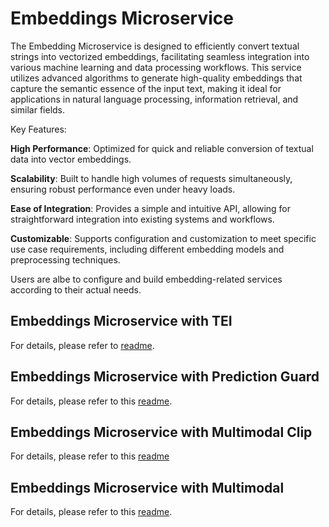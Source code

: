 # Embeddings Microservice

The Embedding Microservice is designed to efficiently convert textual strings into vectorized embeddings, facilitating seamless integration into various machine learning and data processing workflows. This service utilizes advanced algorithms to generate high-quality embeddings that capture the semantic essence of the input text, making it ideal for applications in natural language processing, information retrieval, and similar fields.

Key Features:

**High Performance**: Optimized for quick and reliable conversion of textual data into vector embeddings.

**Scalability**: Built to handle high volumes of requests simultaneously, ensuring robust performance even under heavy loads.

**Ease of Integration**: Provides a simple and intuitive API, allowing for straightforward integration into existing systems and workflows.

**Customizable**: Supports configuration and customization to meet specific use case requirements, including different embedding models and preprocessing techniques.

Users are albe to configure and build embedding-related services according to their actual needs.

## Embeddings Microservice with TEI

For details, please refer to [readme](./README_tei.md).

## Embeddings Microservice with Prediction Guard

For details, please refer to this [readme](./README_predictionguard.md).

## Embeddings Microservice with Multimodal Clip

For details, please refer to this [readme](./README_clip.md)

## Embeddings Microservice with Multimodal

For details, please refer to this [readme](./README_bridgetower.md).
